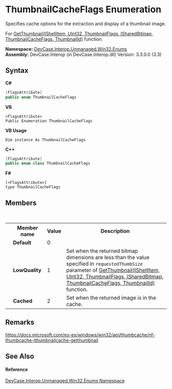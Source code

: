 # ThumbnailCacheFlags Enumeration
 

Specifies cache options for the extraction and display of a thumbnail image. 

 For <a href="M_DevCase_Interop_Unmanaged_Win32_Interfaces_IThumbnailCache_GetThumbnail">GetThumbnail(IShellItem, UInt32, ThumbnailFlags, ISharedBitmap, ThumbnailCacheFlags, ThumbnailId)</a> function.

**Namespace:**&nbsp;<a href="N_DevCase_Interop_Unmanaged_Win32_Enums">DevCase.Interop.Unmanaged.Win32.Enums</a><br />**Assembly:**&nbsp;DevCase.Interop (in DevCase.Interop.dll) Version: 3.3.0.0 (3.3)

## Syntax

**C#**<br />
``` C#
[FlagsAttribute]
public enum ThumbnailCacheFlags
```

**VB**<br />
``` VB
<FlagsAttribute>
Public Enumeration ThumbnailCacheFlags
```

**VB Usage**<br />
``` VB Usage
Dim instance As ThumbnailCacheFlags
```

**C++**<br />
``` C++
[FlagsAttribute]
public enum class ThumbnailCacheFlags
```

**F#**<br />
``` F#
[<FlagsAttribute>]
type ThumbnailCacheFlags
```


## Members
&nbsp;<table><tr><th></th><th>Member name</th><th>Value</th><th>Description</th></tr><tr><td /><td target="F:DevCase.Interop.Unmanaged.Win32.Enums.ThumbnailCacheFlags.Default">**Default**</td><td>0</td><td /></tr><tr><td /><td target="F:DevCase.Interop.Unmanaged.Win32.Enums.ThumbnailCacheFlags.LowQuality">**LowQuality**</td><td>1</td><td>Set when the returned bitmap dimensions are less than the value specified in `requestedThumbSize` parameter of <a href="M_DevCase_Interop_Unmanaged_Win32_Interfaces_IThumbnailCache_GetThumbnail">GetThumbnail(IShellItem, UInt32, ThumbnailFlags, ISharedBitmap, ThumbnailCacheFlags, ThumbnailId)</a> function.</td></tr><tr><td /><td target="F:DevCase.Interop.Unmanaged.Win32.Enums.ThumbnailCacheFlags.Cached">**Cached**</td><td>2</td><td>Set when the returned image is in the cache.</td></tr></table>

## Remarks
<a href="https://docs.microsoft.com/es-es/windows/win32/api/thumbcache/nf-thumbcache-ithumbnailcache-getthumbnail" target="_blank">https://docs.microsoft.com/es-es/windows/win32/api/thumbcache/nf-thumbcache-ithumbnailcache-getthumbnail</a>

## See Also


#### Reference
<a href="N_DevCase_Interop_Unmanaged_Win32_Enums">DevCase.Interop.Unmanaged.Win32.Enums Namespace</a><br />